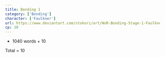```yaml
---
title: Bonding 1
category: ['Bonding']
character: ['Faulkner']
url: https://www.deviantart.com/stokori/art/WoR-Bonding-Stage-1-Faulkner-1114788480
cp: 10
---
```


- 1040 words + 10

Total = 10